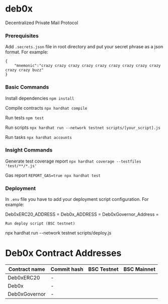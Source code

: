 # deb0x
Decentralized Private Mail Protocol

### Prerequisites
Add `.secrets.json` file in root directory and put your secret phrase as a json format. For example:
```
{
    "mnemonic":"crazy crazy crazy crazy crazy crazy crazy crazy crazy crazy crazy buzz"
}
```

### Basic Commands

Install dependencies `npm install` 

Compile contracts `npx hardhat compile`

Run tests `npm test`

Run scripts `npx hardhat run --network testnet scripts/[your_script].js`

Run tasks `npx hardhat accounts`

### Insight Commands

Generate test coverage report `npx hardhat coverage --testfiles 'test/**/*.js'`

Gas report `REPORT_GAS=true npx hardhat test`

### Deployment
In `.env` file you have to add your deployment script configuration. For example:

Deb0xERC20_ADDRESS = 
Deb0x_ADDRESS = 
Deb0xGovernor_Address = 

```
Run deploy script (BSC testnet)
```
npx hardhat run --network testnet scripts/deploy.js

# Deb0x Contract Addresses 

| Contract name            | Commit hash | BSC Testnet                                 | BSC Mainnet                                |
| ------------------------ | ----------- | ------------------------------------------- | ------------------------------------------ | 
| Deb0xERC20               |  -          |   |  |
| Deb0x                    |  -          |   |  |
| Deb0xGovernor            |  -          |   |  |
